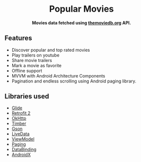 <h1 align="center">Popular Movies</h1>
<h4 align="center">
	Movies data fetched using <a href="https://www.themoviedb.org/">themoviedb.org</a> API.
</h4>

## Features
*  Discover popular and top rated movies
*  Play trailers on youtube
*  Share movie trailers
*  Mark a movie as favorite
*  Offline support
*  MVVM with Android Architecture Components
*  Pagination and endless scrolling using Android paging library.

## Libraries used
*  [Glide](https://github.com/bumptech/glide)
*  [Retrofit 2](https://github.com/square/retrofit)
*  [OkHttp](https://github.com/square/okhttp)
*  [Timber](https://github.com/JakeWharton/timber)
*  [Gson](https://github.com/google/gson)
*  [LiveData](https://developer.android.com/topic/libraries/architecture/livedata)
*  [ViewModel](https://developer.android.com/topic/libraries/architecture/viewmodel)
*  [Paging](https://developer.android.com/topic/libraries/architecture/paging/)
*  [DataBinding](https://developer.android.com/topic/libraries/data-binding/)
*  [AndroidX](https://developer.android.com/jetpack/androidx/)

